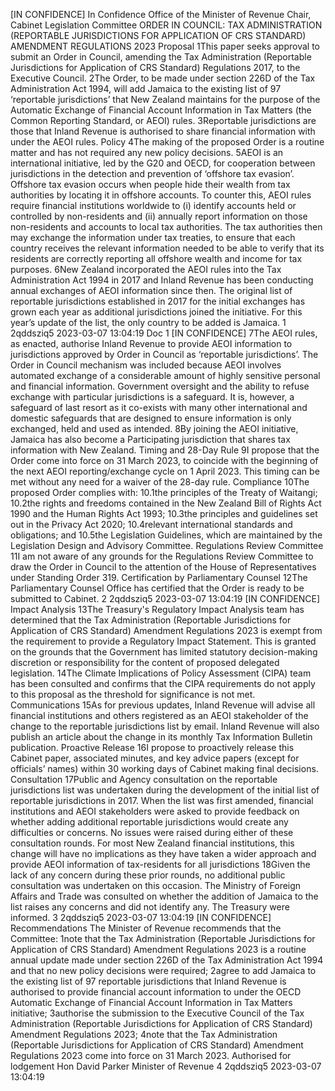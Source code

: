 \[IN CONFIDENCE\] In Confidence Office of the Minister of Revenue Chair, Cabinet Legislation Committee ORDER IN COUNCIL: TAX ADMINISTRATION (REPORTABLE JURISDICTIONS FOR APPLICATION OF CRS STANDARD) AMENDMENT REGULATIONS 2023 Proposal 1This paper seeks approval to submit an Order in Council, amending the Tax Administration (Reportable Jurisdictions for Application of CRS Standard) Regulations 2017, to the Executive Council. 2The Order, to be made under section 226D of the Tax Administration Act 1994, will add Jamaica to the existing list of 97 ‘reportable jurisdictions’ that New Zealand maintains for the purpose of the Automatic Exchange of Financial Account Information in Tax Matters (the Common Reporting Standard, or AEOI) rules. 3Reportable jurisdictions are those that Inland Revenue is authorised to share financial information with under the AEOI rules. Policy 4The making of the proposed Order is a routine matter and has not required any new policy decisions. 5AEOI is an international initiative, led by the G20 and OECD, for cooperation between jurisdictions in the detection and prevention of ‘offshore tax evasion’. Offshore tax evasion occurs when people hide their wealth from tax authorities by locating it in offshore accounts. To counter this, AEOI rules require financial institutions worldwide to (i) identify accounts held or controlled by non-residents and (ii) annually report information on those non-residents and accounts to local tax authorities. The tax authorities then may exchange the information under tax treaties, to ensure that each country receives the relevant information needed to be able to verify that its residents are correctly reporting all offshore wealth and income for tax purposes. 6New Zealand incorporated the AEOI rules into the Tax Administration Act 1994 in 2017 and Inland Revenue has been conducting annual exchanges of AEOI information since then. The original list of reportable jurisdictions established in 2017 for the initial exchanges has grown each year as additional jurisdictions joined the initiative. For this year’s update of the list, the only country to be added is Jamaica. 1 2qddsziq5 2023-03-07 13:04:19 Doc 1 \[IN CONFIDENCE\] 7The AEOI rules, as enacted, authorise Inland Revenue to provide AEOI information to jurisdictions approved by Order in Council as ‘reportable jurisdictions’. The Order in Council mechanism was included because AEOI involves automated exchange of a considerable amount of highly sensitive personal and financial information. Government oversight and the ability to refuse exchange with particular jurisdictions is a safeguard. It is, however, a safeguard of last resort as it co-exists with many other international and domestic safeguards that are designed to ensure information is only exchanged, held and used as intended. 8By joining the AEOI initiative, Jamaica has also become a Participating jurisdiction that shares tax information with New Zealand. Timing and 28-Day Rule 9I propose that the Order come into force on 31 March 2023, to coincide with the beginning of the next AEOI reporting/exchange cycle on 1 April 2023. This timing can be met without any need for a waiver of the 28-day rule. Compliance 10The proposed Order complies with: 10.1the principles of the Treaty of Waitangi; 10.2the rights and freedoms contained in the New Zealand Bill of Rights Act 1990 and the Human Rights Act 1993; 10.3the principles and guidelines set out in the Privacy Act 2020; 10.4relevant international standards and obligations; and 10.5the Legislation Guidelines, which are maintained by the Legislation Design and Advisory Committee. Regulations Review Committee 11I am not aware of any grounds for the Regulations Review Committee to draw the Order in Council to the attention of the House of Representatives under Standing Order 319. Certification by Parliamentary Counsel 12The Parliamentary Counsel Office has certified that the Order is ready to be submitted to Cabinet. 2 2qddsziq5 2023-03-07 13:04:19 \[IN CONFIDENCE\] Impact Analysis 13The Treasury's Regulatory Impact Analysis team has determined that the Tax Administration (Reportable Jurisdictions for Application of CRS Standard) Amendment Regulations 2023 is exempt from the requirement to provide a Regulatory Impact Statement. This is granted on the grounds that the Government has limited statutory decision-making discretion or responsibility for the content of proposed delegated legislation. 14The Climate Implications of Policy Assessment (CIPA) team has been consulted and confirms that the CIPA requirements do not apply to this proposal as the threshold for significance is not met. Communications 15As for previous updates, Inland Revenue will advise all financial institutions and others registered as an AEOI stakeholder of the change to the reportable jurisdictions list by email. Inland Revenue will also publish an article about the change in its monthly Tax Information Bulletin publication. Proactive Release 16I propose to proactively release this Cabinet paper, associated minutes, and key advice papers (except for officials’ names) within 30 working days of Cabinet making final decisions. Consultation 17Public and Agency consultation on the reportable jurisdictions list was undertaken during the development of the initial list of reportable jurisdictions in 2017. When the list was first amended, financial institutions and AEOI stakeholders were asked to provide feedback on whether adding additional reportable jurisdictions would create any difficulties or concerns. No issues were raised during either of these consultation rounds. For most New Zealand financial institutions, this change will have no implications as they have taken a wider approach and provide AEOI information of tax-residents for all jurisdictions 18Given the lack of any concern during these prior rounds, no additional public consultation was undertaken on this occasion. The Ministry of Foreign Affairs and Trade was consulted on whether the addition of Jamaica to the list raises any concerns and did not identify any. The Treasury were informed. 3 2qddsziq5 2023-03-07 13:04:19 \[IN CONFIDENCE\] Recommendations The Minister of Revenue recommends that the Committee: 1note that the Tax Administration (Reportable Jurisdictions for Application of CRS Standard) Amendment Regulations 2023 is a routine annual update made under section 226D of the Tax Administration Act 1994 and that no new policy decisions were required; 2agree to add Jamaica to the existing list of 97 reportable jurisdictions that Inland Revenue is authorised to provide financial account information to under the OECD Automatic Exchange of Financial Account Information in Tax Matters initiative; 3authorise the submission to the Executive Council of the Tax Administration (Reportable Jurisdictions for Application of CRS Standard) Amendment Regulations 2023; 4note that the Tax Administration (Reportable Jurisdictions for Application of CRS Standard) Amendment Regulations 2023 come into force on 31 March 2023. Authorised for lodgement Hon David Parker Minister of Revenue 4 2qddsziq5 2023-03-07 13:04:19